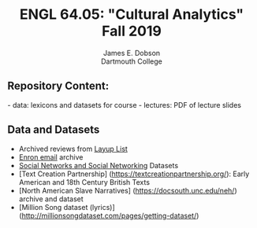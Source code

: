 <center><h1>ENGL 64.05: "Cultural Analytics" Fall 2019</h1></center>
<center>James E. Dobson<br>Dartmouth College</center>

<h2>Repository Content:</h2>
- data: lexicons and datasets for course
- lectures: PDF of lecture slides

<h2>Data and Datasets</h2>

- Archived reviews from [Layup List](https://github.com/layuplist/crawled-data/tree/master/reviews)
- [Enron email](https://www.cs.cmu.edu/~enron/) archive
- [Social Networks and Social Networking](http://socialcomputing.asu.edu/pages/datasets) Datasets
- [Text Creation Partnership] (https://textcreationpartnership.org/): Early American and 18th Century British Texts
- [North American Slave Narratives] (https://docsouth.unc.edu/neh/) archive and dataset
- [Million Song dataset (lyrics)] (http://millionsongdataset.com/pages/getting-dataset/)
